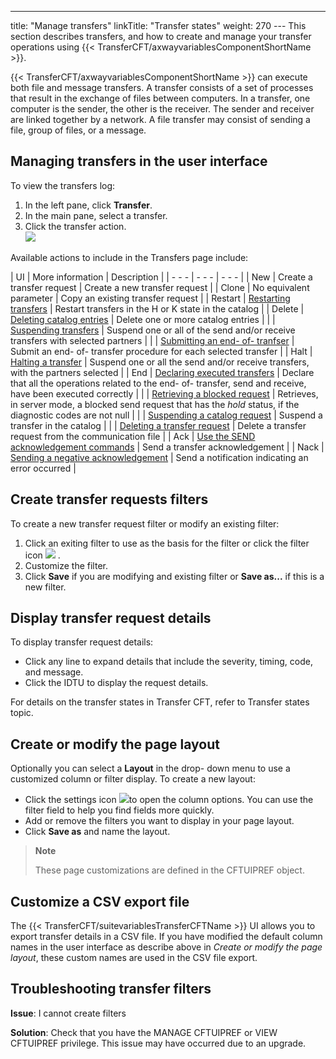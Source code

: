 ---
title: "Manage  transfers"
linkTitle: "Transfer states"
weight: 270
--- This section describes transfers, and how to create and
manage your transfer operations using {{< TransferCFT/axwayvariablesComponentShortName  >}}.

{{< TransferCFT/axwayvariablesComponentShortName  >}} can execute both file and message transfers. A transfer
consists of a set of processes that result in the exchange of files between
computers. In a transfer, one computer is the sender, the other is the
receiver. The sender and receiver are linked together by a network. A
file transfer may consist of sending a file, group of files, or a message.

## Managing transfers in the user interface

To view the transfers log:

1. In the left pane, click **Transfer**.
1. In the main pane, select a transfer.
1. Click the transfer action.  
    ![](/Images/TransferCFT/ui_transfers.png)

Available actions to include in the Transfers page include:

| UI  | More information  | Description  |
| - - - | - - - | - - - |
| New  | Create a transfer request | Create a new transfer request  |
| Clone  | No equivalent parameter  | Copy an existing transfer request  |
| Restart  | [Restarting transfers](start_command) | Restart transfers in the H or K state in the catalog |
| Delete  | [Deleting catalog entries](../../../admin_intro/admin_commands_intro/delete_command) | Delete one or more catalog entries |
|   | [Suspending transfers](keep_command) | Suspend one or all of the send and/or receive transfers with selected partners |
|   | [Submitting an end- of- tranfser](submit_command) | Submit an end- of- transfer procedure for each selected transfer |
| Halt  | [Halting a transfer](halt_command) | Suspend one or all the send and/or receive transfers, with the partners selected |
| End  | [Declaring executed transfers](end_command) | Declare that all the operations related to the end- of- transfer, send and receive, have been executed correctly |
|   | [Retrieving a blocked request](resume_command) | Retrieves, in server mode, a blocked send request that has the *hold* status, if the diagnostic codes are not null |
|   | [Suspending a catalog request](kstate_command) | Suspend a transfer in the catalog |
|   | [Deleting a transfer request](clearcmd_command) | Delete a transfer request from the communication file |
| Ack  | [Use the SEND acknowledgement commands](../../../concepts/send_command/send_replies)  | Send a transfer acknowledgement  |
| Nack  | [Sending a negative acknowledgement](../../../concepts/send_command/transfers_neg_ack_pesit)  | Send a notification indicating an error occurred  |

## Create transfer requests filters

To create a new transfer request filter or modify an existing filter:

1. Click an exiting filter to use as the basis for the filter or click the filter icon ![](/Images/TransferCFT/filter_create.png) .
1. Customize the filter.
1. Click **Save** if you are modifying and existing filter or **Save as...** if this is a new filter.

## Display transfer request details

To display transfer request details:

- Click any line to expand details that include the severity, timing, code, and message.
- Click the IDTU to display the request details.

For details on the transfer states in Transfer CFT,
refer to Transfer states
topic.

## Create or modify the page layout

Optionally you can select a **Layout** in the drop- down menu to use a customized column or filter display. To create a new layout:

- Click the settings icon ![](/Images/TransferCFT/settings_icon.png)to open the column options. You can use the filter field to help you find fields more quickly.
- Add or remove the filters you want to display in your page layout.
- Click **Save as** and name the layout.

> **Note**
>
> These page customizations are defined in the CFTUIPREF object.

## Customize a CSV export file

The {{< TransferCFT/suitevariablesTransferCFTName  >}} UI allows you to export transfer details in a CSV file. If you have modified the default column names in the user interface as describe above in *Create or modify the page layout*, these custom names are used in the CSV file export.

## Troubleshooting transfer filters

****Issue****: I cannot create filters

****Solution****: Check that you have the MANAGE CFTUIPREF or VIEW CFTUIPREF privilege. This issue may have occurred due to an upgrade.
